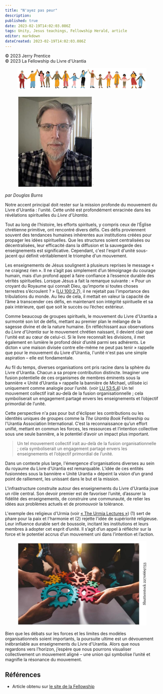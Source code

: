 ```yaml
---
title: "N'ayez pas peur"
description: 
published: true
date: 2023-02-19T14:02:03.086Z
tags: Unity, Jesus teachings, Fellowship Herald, article
editor: markdown
dateCreated: 2023-02-19T14:02:03.086Z
---
```


<p class="v-card v-sheet theme--light gray lighten-3 px-2">© 2023 Jerry Prentice<br>© 2023 La Fellowship du Livre d'Urantia</p>

<figure id="Figure_1" class="image urantiapedia">
<img src="/image/article/Douglas_Burns/41.jpg">
</figure>

<figure id="Figure_2" class="image urantiapedia image-style-align-left">
<img src="/image/article/Douglas_Burns/40.jpg">
</figure>

_par Douglas Burns_

Notre accent principal doit rester sur la mission profonde du mouvement du Livre d'Urantia : l'unité. Cette unité est profondément enracinée dans les révélations spirituelles du _Livre d'Urantia_.

Tout au long de l’histoire, les efforts spirituels, y compris ceux de l’Église chrétienne primitive, ont rencontré divers défis. Ces défis proviennent souvent des tendances humaines inhérentes aux institutions créées pour propager les idées spirituelles. Que les structures soient centralisées ou décentralisées, leur efficacité dans la diffusion et la sauvegarde des enseignements est significative. Cependant, c'est l'esprit d'unité sous-jacent qui définit véritablement le triomphe d'un mouvement.

Les enseignements de Jésus soulignent à plusieurs reprises le message « ne craignez rien ». Il ne s’agit pas simplement d’un témoignage du courage humain, mais d’un profond appel à faire confiance à l’essence durable des vérités spirituelles. Lorsque Jésus a fait la remarque suivante : « Pour un croyant du Royaume qui connaît Dieu, qu’importe si toutes choses terrestres s’écroulent ? » ([LU 100:2.7](/fr/The_Urantia_Book/100#p2_7)), il ne rejetait pas l'importance des tribulations du monde. Au lieu de cela, il mettait en valeur la capacité de l’âme à transcender ces défis, en maintenant son intégrité spirituelle et sa paix intérieure, quel que soit le succès ou l’échec extérieur.

Comme beaucoup de groupes spirituels, le mouvement du Livre d'Urantia a surmonté son lot de défis, mettant au premier plan le mélange de la sagesse divine et de la nature humaine. En réfléchissant aux observations du _Livre d'Urantia_ sur le mouvement chrétien naissant, il devient clair que l'unité est au cœur de celui-ci. Si le livre reconnaît les divisions, il met également en lumière le profond désir d’unité parmi ses adhérents. Le dicton « une maison divisée contre elle-même ne peut pas tenir » rappelle que pour le mouvement du Livre d'Urantia, l'unité n'est pas une simple aspiration – elle est fondamentale.

Au fil du temps, diverses organisations ont pris racine dans la sphère du Livre d'Urantia. Chacun a sa propre contribution distincte. Imaginer une fusion potentielle de ces organismes de membres éminents sous la bannière « Unité d’Urantia » rappelle la bannière de Michael, utilisée ici uniquement comme analogie pour l’unité. (voir [LU 53:5.4](/fr/The_Urantia_Book/53#p5_4)) Un tel mouvement collectif irait au-delà de la fusion organisationnelle ; cela symboliserait un engagement partagé envers les enseignements et l’objectif primordial de l’unité.

Cette perspective n'a pas pour but d'éclipser les contributions ou les identités uniques de groupes comme la _The Urantia Book_ Fellowship ou l'Urantia Association International. C’est la reconnaissance qu’un effort unifié, mettant en commun les forces, les ressources et l’intention collective sous une seule bannière, a le potentiel d’avoir un impact plus important.

> Un tel mouvement collectif irait au-delà de la fusion organisationnelle ; cela symboliserait un engagement partagé envers les enseignements et l’objectif primordial de l’unité.

Dans un contexte plus large, l'émergence d'organisations diverses au sein du royaume du Livre d'Urantia est remarquable. L’idée de ces entités fusionnées sous la bannière « Unité Urantia » dépeint la vision d’un grand point de ralliement, les unissant dans le but et la mission.

L'infrastructure construite autour des enseignements du Livre d'Urantia joue un rôle central. Son devoir premier est de favoriser l’unité, d’assurer la fidélité des enseignements, de construire une communauté, de relier les idées aux problèmes actuels et de promouvoir la tolérance.

L'exemple des religieux d'Urmia (voir [« The Urmia Lectures »](/fr/The_Urantia_Book/134#p3)) (1) sert de phare pour la paix et l'harmonie et (2) rejette l'idée de supériorité religieuse. Leur influence durable sert de boussole, incitant les institutions et leurs membres à adopter cet esprit d’unité. Il s’agit d’un appel à réfléchir sur la force et le potentiel accrus d’un mouvement uni dans l’intention et l’action.

<figure id="Figure_3" class="image urantiapedia">
<img src="/image/article/Douglas_Burns/43.jpg">
</figure>

Bien que les débats sur les forces et les limites des modèles organisationnels soient importants, la poursuite ultime est un dévouement inébranlable aux enseignements du Livre d'Urantia. Alors que nous regardons vers l’horizon, j’espère que nous pourrons visualiser collectivement un mouvement aligné – une union qui symbolise l’unité et magnifie la résonance du mouvement.

## Références

- Article obtenu sur [le site de la Fellowship](https://urantia-book.org/archive/newsletters/herald/)